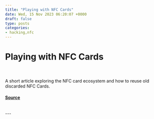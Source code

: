 ```yaml
---
title: "Playing with NFC Cards"
date: Wed, 15 Nov 2023 06:20:07 +0000
draft: false
type: posts
categories: 
- hacking,nfc
---
```

# Playing with NFC Cards

<br/>

<br/>
A short article exploring the NFC card ecosystem and how to reuse old discarded NFC Cards.

#### [Source](https://blog.anantshri.info/playing-with-nfc-cards/)

<br/>
---
